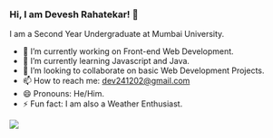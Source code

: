 ### Hi, I am Devesh Rahatekar! 👋
I am a Second Year Undergraduate at Mumbai University.
<!--
**devesh-2002/devesh-2002** is a ✨ _special_ ✨ repository because its `README.md` (this file) appears on your GitHub profile.

Here are some ideas to get you started: -->

- 🔭 I’m currently working on Front-end Web Development.
- 🌱 I’m currently learning Javascript and Java.
- 👯 I’m looking to collaborate on basic Web Development Projects.
- 📫 How to reach me: dev241202@gmail.com
- 😄 Pronouns: He/Him.
- ⚡ Fun fact: I am also a Weather Enthusiast.

<img src= "https://github-readme-stats.vercel.app/api?username=devesh-2002&&show_icons=true&title_color=ffffff&icon_color=bb2acf&text_color=daf7dc&bg_color=151515">


